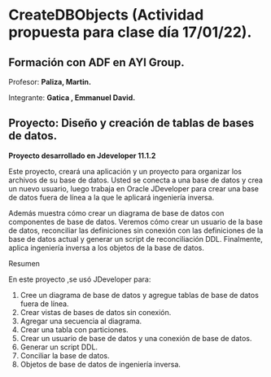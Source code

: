 # CreateDBObjects (Actividad propuesta para clase día 17/01/22).

## **Formación con ADF en AYI Group.**

Profesor:
**Paliza, Martin.**  

Integrante: **Gatica , Emmanuel David.**

## Proyecto: Diseño y creación de tablas de bases de datos.

**Proyecto desarrollado en Jdeveloper 11.1.2**

Este proyecto, creará una aplicación y un proyecto para organizar los archivos de su base de datos. 
Usted se conecta a una base de datos y crea un nuevo usuario, luego trabaja en Oracle JDeveloper para crear una base de datos fuera de línea a la que le aplicará ingeniería inversa.

Además muestra cómo crear un diagrama de base de datos con componentes de base de datos. Veremos cómo crear un usuario de la base de datos, reconciliar las definiciones sin conexión con las definiciones de la base de datos actual y generar un script de reconciliación DDL. Finalmente, aplica ingeniería inversa a los objetos de la base de datos.


Resumen

En este proyecto ,se usó JDeveloper para:

1)  Cree un diagrama de base de datos y agregue tablas de base de datos fuera de línea.
2)  Crear vistas de bases de datos sin conexión.
3)  Agregar una secuencia al diagrama.
4)  Crear una tabla con particiones.
5)  Crear un usuario de base de datos y una conexión de base de datos.
6)  Generar un script DDL.
7)  Conciliar la base de datos.
8)  Objetos de base de datos de ingeniería inversa.
